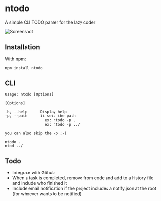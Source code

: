 ntodo
=====

A simple CLI TODO parser for the lazy coder


![Screenshot](https://github.com/geeklist/ntodo/raw/master/misc/sample.png)

Installation
------------

With [npm](http://github.com/isaacs/npm):

    npm install ntodo

CLI
---

    Usage: ntodo [Options]
    
    [Options]
    
    -h, --help      Display help
    -p, --path      It sets the path
                      ex: ntodo -p .
                      ex: ntodo -p ../
    
    you can also skip the -p ;-)
    
    ntodo .
    ntod ../

Todo
------------

  * Integrate with Github
  * When a task is completed, remove from code and add to a history file and include who finished it
  * Include email notification if the project includes a notify.json at the root (for whoever wants to be notified)
